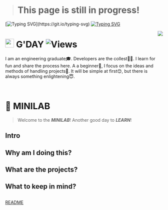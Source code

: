 <!---# <img src="https://media.giphy.com/media/hvRJCLFzcasrR4ia7z/giphy.gif" width="28"> Hi, I’m waterSensei  --->
> # This page is still in progress!

[![Typing SVG](https://readme-typing-svg.herokuapp.com?color=%2360CEFF&size=40&center=true&vCenter=true&multiline=true&width=1000&height=65&lines=Hi%2C+I'm+waterSensei!)](https://git.io/typing-svg)
[![Typing SVG](https://readme-typing-svg.herokuapp.com?font=Corbel&color=%2360CEFF&center=true&vCenter=true&multiline=true&width=1000&height=80&lines=Graduated+from+the+Australian+National+University;Major+in+Electronic+and+communication+System+%26+Mechatronic+System)](https://git.io/typing-svg)
 
<a href="https://github.com/anuraghazra/github-readme-stats">
  <img align="right" src="https://github-readme-stats.vercel.app/api?username=waterSensei&show_icons=true&theme=react" />
</a>


<!--- <p align="center">
  <a href="https://github.com/waterSensei/waterSensei">
    <img src="https://komarev.com/ghpvc/?username=waterSensei&style=flat-square&label=VIEWS&" alt="Views" />
  </a>
  <a href="https://github.com/waterSensei/waterSensei">
    <img src="https://img.shields.io/github/last-commit/waterSensei/waterSensei?&style=flat-square&label=Last Commit" />
  </a>
</p> 
--->

# <img src="https://media.giphy.com/media/hvRJCLFzcasrR4ia7z/giphy.gif" width="28"> G'DAY <img src="https://komarev.com/ghpvc/?username=waterSensei&style=flat-square&label=VIEWS&" alt="Views" />

I am an engineering graduate🎓. Developers are the collest🧑‍💻. I learn for fun and share the process here. A a beginner🐣, I focus on the ideas and methods of handling projects💭. It will be simple at first😊, but there is always something enlightening😇.

<br />

# 🤖 MINILAB

  

> Welcome to the ***MINILAB***! Another good day to ***LEARN***!

## Intro 

## Why am I doing this?

## What are the projects?

## What to keep in mind? 

##
[README](README.md)


<!---
waterSensei/waterSensei is a ✨ special ✨ repository because its `README.md` (this file) appears on your GitHub profile.
You can click the Preview link to take a look at your changes.
--->
